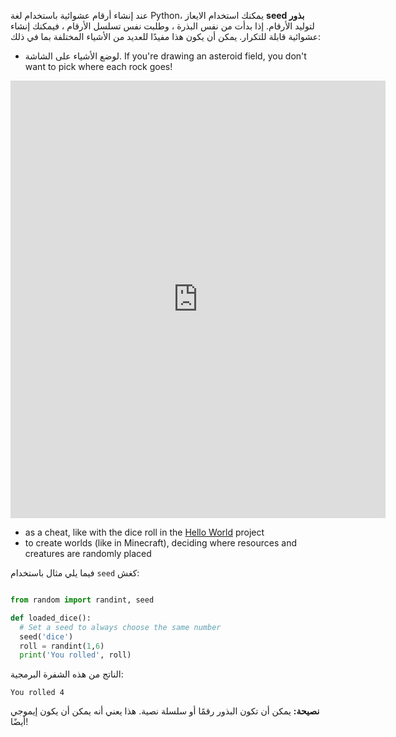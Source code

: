 عند إنشاء أرقام عشوائية باستخدام لغة Python، يمكنك استخدام الايعاز **seed بذور** لتوليد الأرقام. إذا بدأت من نفس البذرة ، وطلبت نفس تسلسل الأرقام ، فيمكنك إنشاء عشوائية قابلة للتكرار. يمكن أن يكون هذا مفيدًا للعديد من الأشياء المختلفة بما في ذلك:

- لوضع الأشياء على الشاشة. If you're drawing an asteroid field, you don't want to pick where each rock goes!

<iframe src="https://editor.raspberrypi.org/en/embed/viewer/dodge-asteroids-example" width="600" height="700" frameborder="0" marginwidth="0" marginheight="0" allowfullscreen>
</iframe>

- as a cheat, like with the dice roll in the [Hello World](https://projects.raspberrypi.org/en/projects/hello-world) project
- to create worlds (like in Minecraft), deciding where resources and creatures are randomly placed


فيما يلي مثال باستخدام ` seed ` كغش:

```python

from random import randint, seed

def loaded_dice():
  # Set a seed to always choose the same number
  seed('dice')
  roll = randint(1,6)
  print('You rolled', roll)

```
الناتج من هذه الشفرة البرمجية:

```
You rolled 4
```

**نصيحة:** يمكن أن تكون البذور رقمًا أو سلسلة نصية. هذا يعني أنه يمكن أن يكون إيموجي أيضًا!

